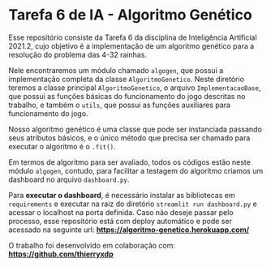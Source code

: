 # Tarefa 6 de IA - Algoritmo Genético

Esse repositório consiste da Tarefa 6 da disciplina de Inteligência Artificial 2021.2, cujo objetivo é a implementação de um algoritmo genético para a resolução do problema das 4-32 rainhas.

Nele encontraremos um módulo chamado ```algogen```, que possui a implementação completa da classe ```AlgoritmoGenetico```. Neste diretório teremos a classe principal ```AlgoritmoGenetico```, o arquivo ```ImplementacaoBase```, que possui as funções básicas do funcionamento do jogo descritas no trabalho, e também o ```utils```, que possui as funções auxiliares para funcionamento do jogo.

Nosso algoritmo genético é uma classe que pode ser instanciada passando seus atributos básicos, e o único método que precisa ser chamado para executar o algoritmo é o ```.fit()```.

Em termos de algoritmo para ser avaliado, todos os códigos estão neste módulo ```algogen```, contudo, para facilitar a testagem do algoritmo criamos um dashboard no arquivo ```dashboard.py```.

Para **executar o dashboard**, é necessário instalar as bibliotecas em ```requirements``` e executar na raiz do diretório ```streamlit run dashboard.py``` e acessar o localhost na porta definida. Caso não deseje passar pelo processo, esse repositório está com deploy automático e pode ser acessado na seguinte url: **https://algoritmo-genetico.herokuapp.com/**

O trabalho foi desenvolvido em colaboração com: **https://github.com/thierryxdp**
